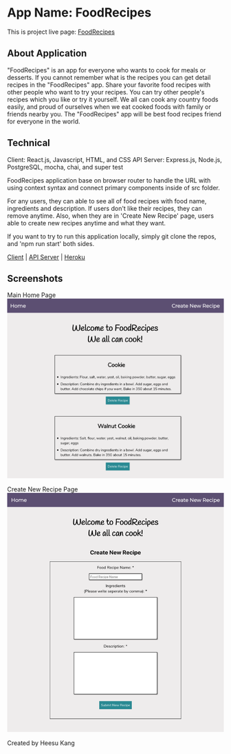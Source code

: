 # App Name: FoodRecipes

This is project live page: [FoodRecipes](https://foodrecipes.now.sh/)

## About Application

"FoodRecipes" is an app for everyone who wants to cook for meals or desserts. 
If you cannot remember what is the recipes you can get detail recipes in the "FoodRecipes" app.
Share your favorite food recipes with other people who want to try your recipes.
You can try other people's recipes which you like or try it yourself.
We all can cook any country foods easily, and proud of ourselves when we eat cooked foods with family or friends nearby you.
The "FoodRecipes" app will be best food recipes friend for everyone in the world.

## Technical

Client: React.js, Javascript, HTML, and CSS
API Server: Express.js, Node.js, PostgreSQL, mocha, chai, and super test

FoodRecipes application base on browser router to handle the URL with using context syntax and connect primary components inside of src folder.

For any users, they can able to see all of food recipes with food name, ingredients and description.
If users don't like their recipes, they can remove anytime.
Also, when they are in 'Create New Recipe' page, users able to create new recipes anytime and what they want.

If you want to try to run this application locally, simply git clone the repos, and 'npm run start' both sides.

[Client](https://github.com/hskang135/Food-Recipes-Client) | [API Server](https://github.com/hskang135/Food-Recipes-Server) | [Heroku](https://whispering-dawn-16121.herokuapp.com/)

## Screenshots

Main Home Page
![Main Home Page](./screenshot/home.png)

Create New Recipe Page
![Create New Recipe](./screenshot/createrecipes.png)

Created by Heesu Kang
